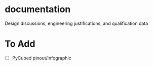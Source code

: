 # documentation
Design discussions, engineering justifications, and qualification data

# To Add
- [ ] PyCubed pinout/infographic

